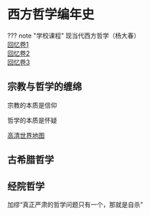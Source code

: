 # 西方哲学编年史

??? note "学校课程"
	现当代西方哲学（杨大春）<br>
	[回忆卷1](https://www.cc98.org/topic/5801244)<br>
	[回忆卷2](https://www.cc98.org/topic/5025621)<br>
	[回忆卷3](https://www.cc98.org/topic/5505708)<br>


## 宗教与哲学的缠绵

宗教的本质是信仰

哲学的本质是怀疑



[高清世界地图](http://www.shijieditu.net/ditu/allimg/170829/1_2359175951.jpg)

## 古希腊哲学



## 经院哲学



加缪“真正严肃的哲学问题只有一个，那就是自杀”







##